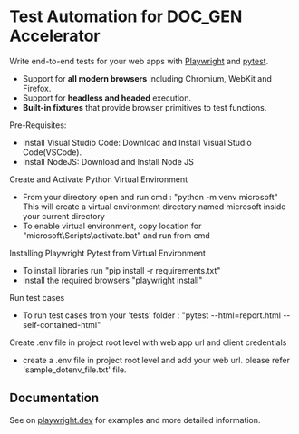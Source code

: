 # Test Automation for DOC_GEN Accelerator

Write end-to-end tests for your web apps with [Playwright](https://github.com/microsoft/playwright-python) and [pytest](https://docs.pytest.org/en/stable/).

- Support for **all modern browsers** including Chromium, WebKit and Firefox.
- Support for **headless and headed** execution.
- **Built-in fixtures** that provide browser primitives to test functions.

Pre-Requisites:

- Install Visual Studio Code: Download and Install Visual Studio Code(VSCode).
- Install NodeJS: Download and Install Node JS

Create and Activate Python Virtual Environment

- From your directory open and run cmd : "python -m venv microsoft"
This will create a virtual environment directory named microsoft inside your current directory
- To enable virtual environment, copy location for "microsoft\Scripts\activate.bat" and run from cmd

Installing Playwright Pytest from Virtual Environment

- To install libraries run "pip install -r requirements.txt"
- Install the required browsers "playwright install"

Run test cases

- To run test cases from your 'tests' folder : "pytest --html=report.html --self-contained-html"

Create .env file in project root level with web app url and client credentials

- create a .env file in project root level and add your web url. please refer 'sample_dotenv_file.txt' file.

## Documentation

See on [playwright.dev](https://playwright.dev/python/docs/test-runners) for examples and more detailed information.
